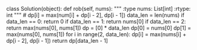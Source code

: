 class Solution(object):
    def rob(self, nums):
        """
        :type nums: List[int]
        :rtype: int
        """
        # dp[i] = max(num[i] + dp[i - 2], dp[i - 1])
        data_len = len(nums)
        if data_len == 0:
            return 0
        if data_len == 1:
            return nums[0]
        if data_len == 2:
            return max(nums[0], nums[1])
        dp = [0] * data_len
        dp[0] = nums[0]
        dp[1] = max(nums[0], nums[1])
        for i in range(2, data_len):
            dp[i] = max(nums[i] + dp[i - 2], dp[i - 1])
        return dp[data_len - 1]